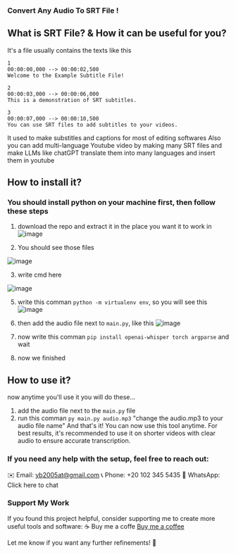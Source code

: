 ### Convert Any Audio To SRT File !

## What is SRT File? & How it can be useful for you?
It's a file usually contains the texts like this
```
1
00:00:00,000 --> 00:00:02,500
Welcome to the Example Subtitle File!

2
00:00:03,000 --> 00:00:06,000
This is a demonstration of SRT subtitles.

3
00:00:07,000 --> 00:00:10,500
You can use SRT files to add subtitles to your videos.
```

It used to make substitles and captions for most of editing softwares
Also you can add multi-language Youtube video by making many SRT files and make LLMs like chatGPT translate them into many languages and insert them in youtube


## How to install it?
### You should install python on your machine first, then follow these steps
1. download the repo and extract it in the place you want it to work in
![image](https://github.com/user-attachments/assets/c71dd56c-136d-4393-b148-17a947cbd0a2)

2. You should see those files

![image](https://github.com/user-attachments/assets/24266824-d95e-4106-9d66-81d8bb02306f)

3. write cmd here

![image](https://github.com/user-attachments/assets/f894a821-faa8-455d-96d8-2c73a5e02611)

5. write this comman ``` python -m virtualenv env ```, so you will see this
![image](https://github.com/user-attachments/assets/591016e4-43aa-4ad6-aebb-0a49f13c14c0)

6. then add the audio file next to ```main.py```, like this
![image](https://github.com/user-attachments/assets/e8f62ce1-40ef-49e9-bd0f-f58ca22cefab)

7. now write this comman ```pip install openai-whisper torch argparse``` and wait

8. now we finished


## How to use it?
now anytime you'll use it you will do these...
1. add the audio file next to the ```main.py``` file
2. run this comman ```py main.py audio.mp3``` "change the audio.mp3 to your audio file name"
And that's it!
You can now use this tool anytime. For best results, it's recommended to use it on shorter videos with clear audio to ensure accurate transcription.

### If you need any help with the setup, feel free to reach out:
✉️ Email: yb2005at@gmail.com
📞 Phone: +20 102 345 5435
📱 WhatsApp: Click here to chat

### Support My Work
If you found this project helpful, consider supporting me to create more useful tools and software:
☕ Buy me a coffe [Buy me a coffee](https://buymeacoffee.com/youssefshreef)

Let me know if you want any further refinements! 🚀
